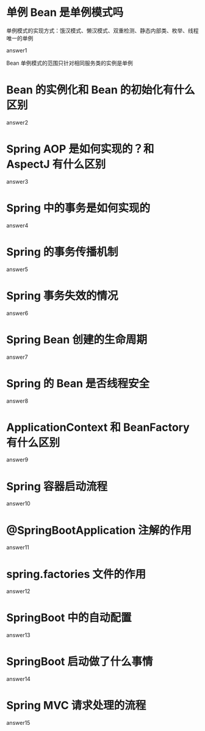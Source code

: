 # 单例 Bean 是单例模式吗

单例模式的实现方式：饿汉模式、懒汉模式、双重检测、静态内部类、枚举、线程唯一的单例

answer1

Bean 单例模式的范围只针对相同服务类的实例是单例

# Bean 的实例化和 Bean 的初始化有什么区别

answer2

# Spring AOP 是如何实现的？和 AspectJ 有什么区别

answer3

# Spring 中的事务是如何实现的

answer4

# Spring 的事务传播机制

answer5

# Spring 事务失效的情况

answer6

# Spring Bean 创建的生命周期

answer7

# Spring 的 Bean 是否线程安全

answer8

# ApplicationContext 和 BeanFactory 有什么区别

answer9

# Spring 容器启动流程

answer10

# @SpringBootApplication 注解的作用

answer11

# spring.factories 文件的作用

answer12

# SpringBoot 中的自动配置

answer13

# SpringBoot 启动做了什么事情

answer14

# Spring MVC 请求处理的流程

answer15